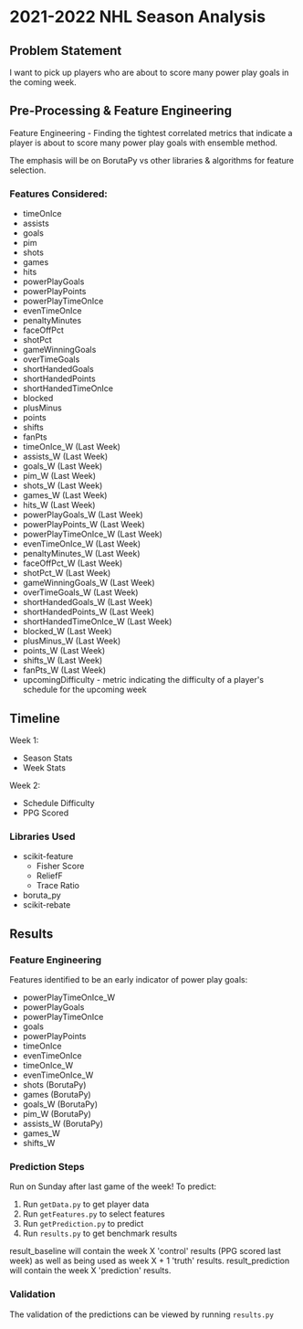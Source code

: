# 2021-2022 NHL Season Analysis

## Problem Statement
I want to pick up players who are about to score many power play goals in the coming week.

## Pre-Processing & Feature Engineering
Feature Engineering - Finding the tightest correlated metrics that indicate a player is about to score many power play goals with ensemble method.

The emphasis will be on BorutaPy vs other libraries & algorithms for feature selection.

### Features Considered:
- timeOnIce
- assists
- goals
- pim
- shots
- games
- hits
- powerPlayGoals
- powerPlayPoints
- powerPlayTimeOnIce
- evenTimeOnIce
- penaltyMinutes
- faceOffPct
- shotPct
- gameWinningGoals
- overTimeGoals
- shortHandedGoals
- shortHandedPoints
- shortHandedTimeOnIce
- blocked
- plusMinus
- points
- shifts
- fanPts
- timeOnIce_W (Last Week)
- assists_W (Last Week)
- goals_W (Last Week)
- pim_W (Last Week)
- shots_W (Last Week)
- games_W (Last Week)
- hits_W (Last Week)
- powerPlayGoals_W (Last Week)
- powerPlayPoints_W (Last Week)
- powerPlayTimeOnIce_W (Last Week)
- evenTimeOnIce_W (Last Week)
- penaltyMinutes_W (Last Week)
- faceOffPct_W (Last Week)
- shotPct_W (Last Week)
- gameWinningGoals_W (Last Week)
- overTimeGoals_W (Last Week)
- shortHandedGoals_W (Last Week)
- shortHandedPoints_W (Last Week)
- shortHandedTimeOnIce_W (Last Week)
- blocked_W (Last Week)
- plusMinus_W (Last Week)
- points_W (Last Week)
- shifts_W (Last Week)
- fanPts_W (Last Week)
- upcomingDifficulty - metric indicating the difficulty of a player's schedule for the upcoming week

## Timeline
Week 1:
- Season Stats
- Week Stats

Week 2:
- Schedule Difficulty
- PPG Scored

### Libraries Used
- scikit-feature
    - Fisher Score
    - ReliefF
    - Trace Ratio
- boruta_py
- scikit-rebate

## Results
### Feature Engineering
Features identified to be an early indicator of power play goals:
- powerPlayTimeOnIce_W
- powerPlayGoals
- powerPlayTimeOnIce
- goals
- powerPlayPoints
- timeOnIce
- evenTimeOnIce
- timeOnIce_W
- evenTimeOnIce_W
- shots                     (BorutaPy)
- games                     (BorutaPy)
- goals_W                   (BorutaPy)
- pim_W                     (BorutaPy)
- assists_W                 (BorutaPy)
- games_W
- shifts_W


### Prediction Steps
Run on Sunday after last game of the week!
To predict:
1. Run `getData.py` to get player data
2. Run `getFeatures.py` to select features
3. Run `getPrediction.py` to predict
4. Run `results.py` to get benchmark results

result_baseline will contain the week X 'control' results (PPG scored last week) as well as being used as week X + 1 'truth' results.
result_prediction will contain the week X 'prediction' results.

### Validation
The validation of the predictions can be viewed by running `results.py`